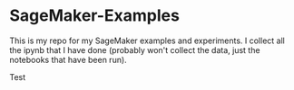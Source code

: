 # SageMaker-Examples

This is my repo for my SageMaker examples and experiments. I collect all the ipynb that I have done (probably won't collect the data, just the notebooks that have been run).

Test